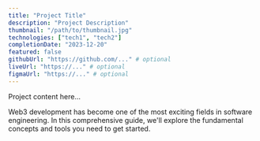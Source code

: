 ```yaml
---
title: "Project Title"
description: "Project Description"
thumbnail: "/path/to/thumbnail.jpg"
technologies: ["tech1", "tech2"]
completionDate: "2023-12-20"
featured: false
githubUrl: "https://github.com/..." # optional
liveUrl: "https://..." # optional
figmaUrl: "https://..." # optional
---
```


Project content here...

Web3 development has become one of the most exciting fields in software engineering. In this comprehensive guide, we'll explore the fundamental concepts and tools you need to get started.
